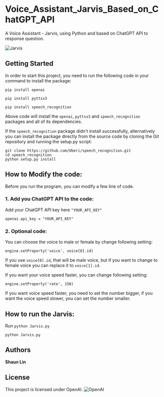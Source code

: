# Voice_Assistant_Jarvis_Based_on_ChatGPT_API
A Voice Assistant - Jarvis, using Python and based on ChatGPT API to response question.

![Jarvis](https://upload.wikimedia.org/wikipedia/en/e/e0/J.A.R.V.I.S._%28MCU%29.png)

## Getting Started
In order to start this project, you need to run the following code in your command to install the package:
```
pip install openai
```
```
pip install pyttsx3
```
```
pip install speech_recognition
```
Above code will install the `openai`, `pyttsx3` and `speech_recognition` packages and all of its dependencies.

If the `speech_recognition` package didn't install successfully, alternatively you can install the package directly from the source code by cloning the Git repository and running the setup.py script:
```
git clone https://github.com/Uberi/speech_recognition.git
cd speech_recognition
python setup.py install
```

## How to Modify the code:
Before you run the program, you can modify a few line of code.

### 1. Add you ChatGPT API to the code:
Add your ChatGPT API key here `"YOUR_API_KEY"`
```
openai.api_key = "YOUR_API_KEY"
```

### 2. Optional code:
You can choose the voice to male or female by change following setting:
```
engine.setProperty('voice', voice[0].id)
```
If you use `voice[0].id`, that will be male voice, but if you want to change to female voice you can replace it to `voice[1].id`.

If you want your voice speed faster, you can change following setting:
```
engine.setProperty('rate', 150)
```
If you want voice speed faster, you need to set the number bigger, if you want the voice speed slower, you can set the number smaller.

## How to run the Jarvis:
Run `python Jarvis.py`
```
python Jarvis.py
```

## Authors
 **Shaun Lin**
 
## License
This project is licensed under OpenAI.
![OpenAI](https://openai.com/content/images/2022/05/twitter-1.png)
